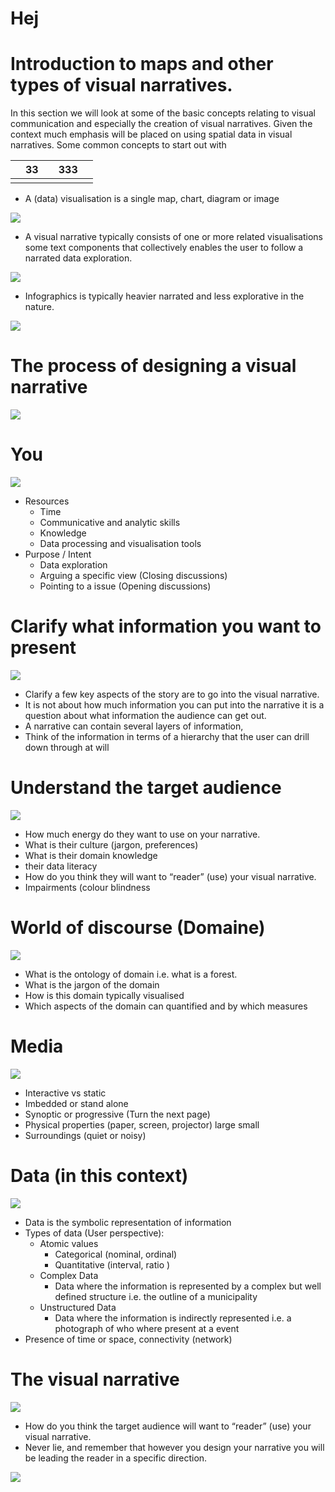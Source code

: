 # Hej

# Introduction to maps and other types of visual narratives.
In this section we will look at some of the basic concepts relating to visual communication and especially the creation of visual narratives. Given the context much emphasis will be placed on using spatial data in visual narratives. 
Some common concepts to start out with

|   | 33 |   | 333 |   |
|---|----|---|-----|---|
|   |    |   |     |   |



* A (data) visualisation is a single map, chart, diagram or image 

![](https://geoinformatik.github.io/webbooks/GIS_VIZ/viz_res/visualisation.jpg)

* A visual narrative typically consists of one or more related visualisations some text components that collectively enables the user to follow a narrated data exploration. 

![](https://geoinformatik.github.io/webbooks/GIS_VIZ/viz_res/visual_narativ.jpg)

* Infographics is typically heavier narrated and less explorative in the nature.

![](https://geoinformatik.github.io/webbooks/GIS_VIZ/viz_res/infographics.jpg)


# The process of designing a visual narrative

![](https://geoinformatik.github.io/webbooks/GIS_VIZ/viz_res/designProcess_large.png)

# You
![](https://geoinformatik.github.io/webbooks/GIS_VIZ/viz_res/DesignProcesStep1.png)
* Resources
  * Time
  * Communicative and analytic skills
  * Knowledge
  * Data processing and visualisation tools
* Purpose / Intent
  * Data exploration
  * Arguing a specific view (Closing discussions)
  * Pointing to a issue (Opening discussions)



# Clarify what information you want to present
![](https://geoinformatik.github.io/webbooks/GIS_VIZ/viz_res/DesignProcesStep2.png)
*  Clarify a few key aspects of the story are to go into the visual narrative.
*  It is not about how much information you can put into the narrative it is a question about what information the audience can get out.
*  A narrative can contain several layers of information, 
*  Think of the information in terms of a hierarchy that the user can drill down through at will



# Understand the target audience
![](https://geoinformatik.github.io/webbooks/GIS_VIZ/viz_res/DesignProcesStep3.png)
* How much energy do they want to use on your narrative.
* What is their culture (jargon, preferences) 
* What is their domain knowledge
* their data literacy
* How do you think they will want to “reader” (use) your visual narrative. 
* Impairments (colour blindness



# World of discourse (Domaine)
![](https://geoinformatik.github.io/webbooks/GIS_VIZ/viz_res/DesignProcesStep4.png)
* What is the ontology of domain i.e. what is a forest.
* What is the jargon of the domain
* How is this domain typically visualised
* Which aspects of the domain can quantified and by which measures



# Media
![](https://geoinformatik.github.io/webbooks/GIS_VIZ/viz_res/DesignProcesStep5.png)
* Interactive vs static
* Imbedded or stand alone
* Synoptic or progressive (Turn the next page)
* Physical properties (paper, screen, projector) large small
* Surroundings (quiet or noisy)



# Data (in this context)
![](https://geoinformatik.github.io/webbooks/GIS_VIZ/viz_res/DesignProcesStep6.png)
* Data is the symbolic representation of information
* Types of data (User perspective):
  * Atomic values
    * Categorical (nominal, ordinal)
    * Quantitative (interval, ratio )
  * Complex Data
    * Data where the information is represented by a complex but well defined structure i.e. the outline of a municipality
  * Unstructured Data
    * Data where the information is indirectly represented i.e. a photograph of who where present at a event
 * Presence of time or space, connectivity (network)

# The visual narrative

![](https://geoinformatik.github.io/webbooks/GIS_VIZ/viz_res/DesignProcesStep7.png)
* How do you think the target audience will want to “reader” (use) your visual narrative. 
* Never lie, and remember that however you design your narrative you will be leading the reader in a specific direction. 

![](https://geoinformatik.github.io/webbooks/GIS_VIZ/viz_res/map1.jpg)







